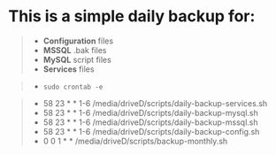 <!--Headings-->
# This is a simple daily backup for:

> * **Configuration** files
> * **MSSQL** .bak files
> * **MySQL** script files
> * **Services** files

> * ```sudo crontab -e```

> * 58 23  * * 1-6 /media/driveD/scripts/daily-backup-services.sh
> * 58 23  * * 1-6 /media/driveD/scripts/daily-backup-mysql.sh
> * 58 23  * * 1-6 /media/driveD/scripts/daily-backup-mssql.sh
> * 58 23  * * 1-6 /media/driveD/scripts/daily-backup-config.sh
> * 0 0 1 * * /media/driveD/scripts/backup-monthly.sh